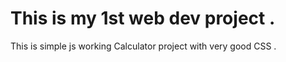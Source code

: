 # This is my 1st web dev project .
This is simple js working Calculator project with very good CSS .
